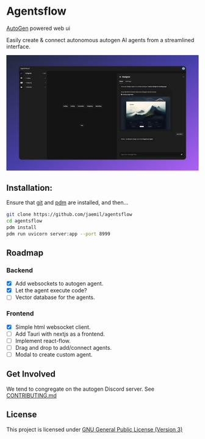 # Agentsflow

[AutoGen](https://github.com/microsoft/autogen) powered web ui

Easily create & connect autonomous autogen AI agents from a streamlined interface.

![AgentFlow Design](docs/images/design.png)

## Installation:

Ensure that [git](https://cli.github.com) and [pdm](https://pdm.fming.dev/latest/#installation) are installed, and then...

```bash
git clone https://github.com/jaemil/agentsflow
cd agentsflow
pdm install
pdm run uvicorn server:app --port 8999
```

## Roadmap

### Backend

- [x] Add websockets to autogen agent.
- [x] Let the agent execute code?
- [ ] Vector database for the agents.

### Frontend

- [x] Simple html websocket client.
- [ ] Add Tauri with nextjs as a frontend.
- [ ] Implement react-flow.
- [ ] Drag and drop to add/connect agents.
- [ ] Modal to create custom agent.

## Get Involved

We tend to congregate on the autogen Discord server. See [CONTRIBUTING.md](CONTRIBUTING.md)

## License

This project is licensed under [GNU General Public License (Version 3)](LICENSE.md)